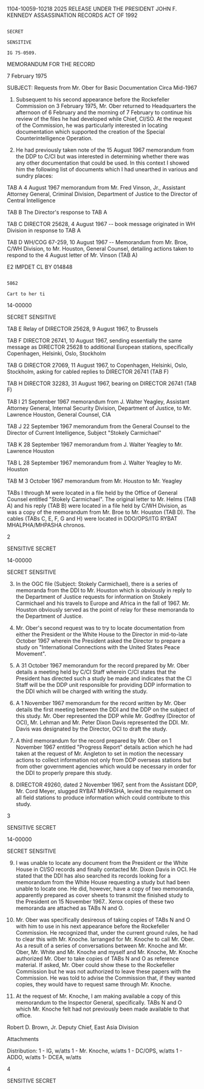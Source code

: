 1104-10059-10218 2025 RELEASE UNDER THE PRESIDENT JOHN F. KENNEDY ASSASSINATION RECORDS ACT OF 1992

                                                                                                     SECRET
                                                                                                    SENSITIVE
                                                                                                     IG 75-0509.

MEMORANDUM FOR THE RECORD

7 February 1975

SUBJECT: Requests from Mr. Ober for Basic
                 Documentation Circa Mid-1967

1. Subsequent to his second appearance before the Rockefeller
Commission on 3 February 1975, Mr. Ober returned to Headquarters
the afternoon of 6 February and the morning of 7 February to
continue his review of the files he had developed while Chief, CI/SO.
At the request of the Commission, he was particularly interested
in locating documentation which supported the creation of the Special
Counterintelligence Operation.

2. He had previously taken note of the 15 August 1967
memorandum from the DDP to C/CI but was interested in determining
whether there was any other documentation that could be used. In
this context I showed him the following list of documents which I
had unearthed in various and sundry places:

TAB A     4 August 1967 memorandum from Mr. Fred Vinson, Jr.,
               Assistant Attorney General, Criminal Division,
               Department of Justice to the Director of Central
               Intelligence

TAB B     The Director's response to TAB A

TAB C     DIRECTOR 25628, 4 August 1967 -- book message originated
               in WH Division in response to TAB A

TAB D     WH/COG 67-259, 10 August 1967 -- Memorandum from
               Mr. Broe, C/WH Division, to Mr. Houston, General
               Counsel, detailing actions taken to respond to the 4 August
               letter of Mr. Vinson (TAB A)

E2 IMPDET
CL BY 014848

                                                                                                    5862
                                                                                                Cart to her ti

14-00000

SECRET
SENSITIVE

TAB E Relay of DIRECTOR 25628, 9 August 1967, to Brussels

TAB F DIRECTOR 26741, 10 August 1967, sending essentially
             the same message as DIRECTOR 25628 to additional
             European stations, specifically Copenhagen, Helsinki, Oslo,
             Stockholm

TAB G DIRECTOR 27069, 11 August 1967, to Copenhagen,
             Helsinki, Oslo, Stockholm, asking for cabled replies to
             DIRECTOR 26741 (TAB F)

TAB H DIRECTOR 32283, 31 August 1967, bearing on
            DIRECTOR 26741 (TAB F)

TAB I 21 September 1967 memorandum from J. Walter Yeagley,
            Assistant Attorney General, Internal Security Division,
            Department of Justice, to Mr. Lawrence Houston, General
            Counsel, CIA

TAB J 22 September 1967 memorandum from the General Counsel
            to the Director of Current Intelligence, Subject "Stokely
            Carmichael"

TAB K 28 September 1967 memorandum from J. Walter Yeagley
            to Mr. Lawrence Houston

TAB L 28 September 1967 memorandum from J. Walter Yeagley
            to Mr. Houston

TAB M 3 October 1967 memorandum from Mr. Houston to
            Mr. Yeagley

TABs I through M were located in a file held by the Office of General
Counsel entitled "Stokely Carmichael". The original letter to
Mr. Helms (TAB A) and his reply (TAB B) were located in a file held
by C/WH Division, as was a copy of the memorandum from Mr. Broe
to Mr. Houston (TAB D). The cables (TABs C, E, F, G and H) were
located in DDO/OPS/ITG RYBAT MHALPHA/MHPASHA chronos.

2

SENSITIVE
SECRET

14-00000

SECRET
SENSITIVE

3. In the OGC file (Subject: Stokely Carmichael), there is a
series of memoranda from the DDI to Mr. Houston which is obviously
in reply to the Department of Justice requests for information on
Stokely Carmichael and his travels to Europe and Africa in the fall
of 1967. Mr. Houston obviously served as the point of relay for these
memoranda to the Department of Justice.

4. Mr. Ober's second request was to try to locate
documentation from either the President or the White House to the
Director in mid-to-late October 1967 wherein the President asked
the Director to prepare a study on "International Connections with the
United States Peace Movement".

5. A 31 October 1967 memorandum for the record prepared
by Mr. Ober details a meeting held by C/CI Staff wherein C/CI states
that the President has directed such a study be made and indicates
that the CI Staff will be the DDP unit responsible for providing DDP
information to the DDI which will be charged with writing the study.

6. A 1 November 1967 memorandum for the record written
by Mr. Ober details the first meeting between the DDI and the DDP
on the subject of this study. Mr. Ober represented the DDP while
Mr. Godfrey (Director of OCI), Mr. Lehman and Mr. Peter Dixon Davis
represented the DDI. Mr. Davis was designated by the Director, OCI
to draft the study.

7. A third memorandum for the record prepared by Mr. Ober
on 1 November 1967 entitled "Progress Report" details action which
he had taken at the request of Mr. Angleton to set in motion the
necessary actions to collect information not only from DDP overseas
stations but from other government agencies which would be necessary
in order for the DDI to properly prepare this study.

8. DIRECTOR 49260, dated 2 November 1967, sent from the
Assistant DDP, Mr. Cord Meyer, slugged RYBAT MHPASHA, levied
the requirement on all field stations to produce information which
could contribute to this study.

3

SENSITIVE
SECRET

14-00000

SECRET
SENSITIVE

9. I was unable to locate any document from the President
or the White House in CI/SO records and finally contacted Mr. Dixon
Davis in OCI. He stated that the DDI has also searched its records
looking for a memorandum from the White House requesting a study
but had been unable to locate one. He did, however, have a copy of
two memoranda, apparently prepared as cover sheets to transmit
the finished study to the President on 15 November 1967.. Xerox
copies of these two memoranda are attached as TABs N and O.

10. Mr. Ober was specifically desireous of taking copies of
TABs N and O with him to use in his next appearance before the
Rockefeller Commission. He recognized that, under the current
ground rules, he had to clear this with Mr. Knoche. Iarranged for
Mr. Knoche to call Mr. Ober. As a result of a series of conversations
between Mr. Knoche and Mr. Ober, Mr. White and Mr. Knoche and
myself and Mr. Knoche, Mr. Knoche authorized Mr. Ober to take
copies of TABs N and O as reference material. If asked, Mr. Ober
could show these to the Rockefeller Commission but he was not
authorized to leave these papers with the Commission. He was told
to advise the Commission that, if they wanted copies, they would
have to request same through Mr. Knoche.

11. At the request of Mr. Knoche, I am making available a copy
of this memorandum to the Inspector General, specifically. TABs N
and O which Mr. Knoche felt had not previously been made available
to that office.

Robert D. Brown, Jr.
Deputy Chief, East Asia Division

Attachments

Distribution:
1 - IG, w/atts
1 - Mr. Knoche, w/atts
1 - DC/OPS, w/atts
1 - ADDO, w/atts
1- DCEA, w/atts

4

SENSITIVE
SECRET
